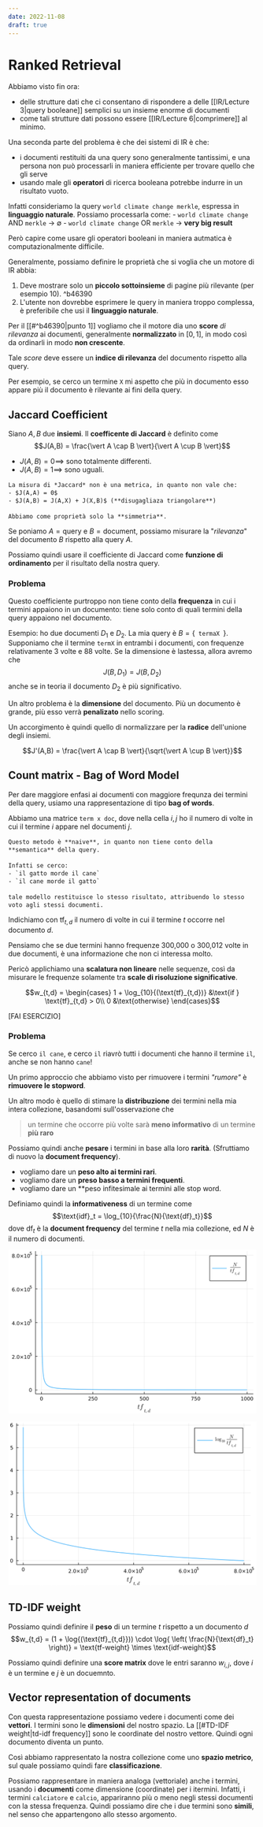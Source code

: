 ```yaml
---
date: 2022-11-08
draft: true
---
```

# Ranked Retrieval
Abbiamo visto fin ora:
- delle strutture dati che ci consentano di rispondere a delle [[IR/Lecture 3|query booleane]] semplici su un insieme enorme di documenti
- come tali strutture dati possono essere [[IR/Lecture 6|comprimere]] al minimo.

Una seconda parte del problema è che dei sistemi di IR è che:
- i documenti restituiti da una query sono generalmente tantissimi, e una persona non può processarli in maniera efficiente per trovare quello che gli serve
- usando male gli **operatori** di ricerca booleana potrebbe indurre in un risultato vuoto.

Infatti consideriamo la query `world climate change merkle`, espressa in **linguaggio naturale**.
Possiamo processarla come:
	- `world climate change` AND `merkle` -> $\emptyset$
	- `world climate change` OR `merkle` -> **very big result**

Però capire come usare gli operatori booleani in maniera autmatica è computazionalmente difficile.

Generalmente, possiamo definire le proprietà che si voglia che un motore di IR abbia:
1. Deve mostrare solo un **piccolo sottoinsieme** di pagine più rilevante (per esempio 10). ^b46390
2. L'utente non dovrebbe esprimere le query in maniera troppo complessa, è preferibile che usi il **linguaggio naturale**.

Per il [[#^b46390|punto 1]] vogliamo che il motore dia uno **score** *di rilevanza* ai documenti, generalmente **normalizzato** in $\left[ 0,1 \right]$, in modo così da ordinarli in modo **non crescente**.

Tale *score* deve essere un **indice di rilevanza** del documento rispetto alla query.

Per esempio, se cerco un termine `X` mi aspetto che più in documento esso appare più il documento è rilevante ai fini della query. 

## Jaccard Coefficient
Siano $A,B$ due **insiemi**.
Il **coefficente di Jaccard** è definito come $$J(A,B) = \frac{\vert A \cap B \vert}{\vert A \cup B \vert}$$

- $J(A,B) = 0 \implies$ sono totalmente differenti.
- $J(A,B) = 1 \implies$ sono uguali.

```ad-important
La misura di *Jaccard* non è una metrica, in quanto non vale che:
- $J(A,A) = 0$
- $J(A,B) = J(A,X) + J(X,B)$ (**disugagliaza triangolare**)

Abbiamo come proprietà solo la **simmetria**.
```


Se poniamo $A = \text{query}$ e $B = \text{document}$, possiamo misurare la "*rilevanza*" del documento $B$ rispetto alla query $A$.


Possiamo quindi usare il coefficiente di Jaccard come **funzione di ordinamento** per il risultato della nostra query.

### Problema
Questo coefficiente purtroppo non tiene conto della **frequenza** in cui i termini appaiono in un documento: tiene solo conto di quali termini della query appaiono nel documento.

Esempio: ho due documenti $D_1$ e $D_2$.
La mia query è $B = \{ \texttt{ termaX } \}$.
Supponiamo che il termine `termX` in entrambi i documenti, con frequenze relativamente $3$ volte e $88$ volte.
Se la dimensione è lastessa, allora avremo che $$J(B,D_1) = J(B,D_2)$$ anche se in teoria il documento $D_2$ è più significativo.

Un altro problema è la **dimensione** del documento.
Più un documento è grande, più esso verrà **penalizato** nello scoring.

Un accorgimento è quindi quello di normalizzare per la **radice** dell'unione degli insiemi.

$$J'(A,B) = \frac{\vert A \cap B \vert}{\sqrt{\vert A \cup B \vert}}$$

## Count matrix - Bag of Word Model
Per dare maggiore enfasi ai documenti con maggiore frequnza dei termini della query, usiamo una rappresentazione di tipo **bag of words**.

Abbiamo una matrice `term x doc`, dove nella cella $i,j$ ho il numero di volte in cui il termine $i$ appare nel documenti $j$.

```ad-attention
Questo metodo è **naive**, in quanto non tiene conto della **semantica** della query.

Infatti se cerco:
- `il gatto morde il cane`
- `il cane morde il gatto`

tale modello restituisce lo stesso risultato, attribuendo lo stesso voto agli stessi documenti.
```


Indichiamo con $\text{tf}_{t,d}$ il numero di volte in cui il termine $t$ occorre nel documento $d$.

Pensiamo che se due termini hanno frequenze 300,000 o 300,012 volte in due documenti, è una informazione che non ci interessa molto.

Pericò applichiamo una **scalatura non lineare** nelle sequenze, così da misurare le frequenze solamente tra **scale di risoluzione significative**.

$$w_{t,d} = \begin{cases}
1 + \log_{10}{(\text{tf}_{t,d})} &\text{if } \text{tf}_{t,d} > 0\\
0 &\text{otherwise}
\end{cases}$$

[FAI ESERCIZIO]

### Problema
Se cerco `il cane`, e cerco `il` riavrò tutti i documenti che hanno il termine `il`, anche se non hanno `cane`!

Un primo approccio che abbiamo visto per rimuovere i termini *"rumore"* è **rimuovere le stopword**.

Un altro modo è quello di stimare la **distribuzione** dei termini nella mia intera collezione, basandomi sull'osservazione che

> un termine che occorre più volte sarà **meno informativo** di un termine **più raro**

Possiamo quindi anche **pesare** i termini in base alla loro **rarità**.
(Sfruttiamo di nuovo la **document frequency**).

- vogliamo dare un **peso alto ai termini rari**.
- vogliamo dare un **preso basso a termini frequenti**.
- vogliamo dare un **peso infitesimale ai termini alle stop word.

Definiamo quindi la **informativeness** di un termine come
$$\text{idf}_t = \log_{10}{\frac{N}{\text{df}_t}}$$
dove $\text{df}_t$ è la **document frequency** del termine $t$ nella mia collezione, ed $N$ è il numero di documenti.

![](./img/IR_td-idf_1.png)

![](./img/IR_td-idf_2.png)

## TD-IDF weight
Possiamo quindi definire il **peso** di un termine $t$ rispetto a un documento $d$
$$w_{t,d} = (1 + \log{(\text{tf}_{t,d}})) \cdot \log{ \left( \frac{N}{\text{df}_t} \right)} = \text{tf-weight} \times \text{idf-weight}$$

Possiamo quindi definire una **score matrix** dove le entri saranno $w_{i,j}$, dove $i$ è un termine e $j$ è un docuemnto.

## Vector representation of documents
Con questa rappresentazione possiamo vedere i documenti come dei **vettori**.
I termini sono le **dimensioni** del nostro spazio.
La [[#TD-IDF weight|td-idf frequency]] sono le coordinate del nostro vettore.
Quindi ogni documento diventa un punto.

Così abbiamo rappresentato la nostra collezione come uno **spazio metrico**, sul quale possiamo quindi fare **classificazione**.

Possiamo rappresentare in maniera analoga (vettoriale) anche i termini, usando i **documenti** come dimensione (coordinate) per i itermini.
Infatti, i termini `calciatore` e `calcio`, appariranno più o meno negli stessi documenti con la stessa frequenza.
Quindi possiamo dire che i due termini sono **simili**, nel senso che appartengono allo stesso argomento.